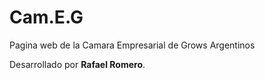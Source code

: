 # Cam.E.G
Pagina web de la Camara Empresarial de Grows Argentinos 

Desarrollado por **Rafael Romero**.
